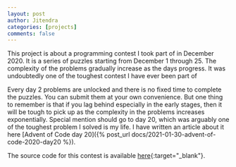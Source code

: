 ```yaml
---
layout: post
author: Jitendra
categories: [projects]
comments: false
---
```


This project is about a programming contest I took part of in December 2020. It is a series of puzzles starting from December 1 through 25.
The complexity of the problems gradually increase as the days progress. It was undoubtedly one of the toughest contest I have ever been part of

<!--more-->

Every day 2 problems are unlocked and there is no fixed time to complete the puzzles. You can submit them at your own convenience.
But one thing to remember is that if you lag behind especially in the early stages, then it will be tough to pick up as the complexity
in the problems increases exponentially. Special mention should go to day 20, which was arguably one of the toughest problem I solved is my life.
I have written an article about it here [Advent of Code day 20]({% post_url docs/2021-01-30-advent-of-code-2020-day20 %}).

The source code for this contest is available [here](https://github.com/jitendra8911/advent-of-code){:target="_blank"}.